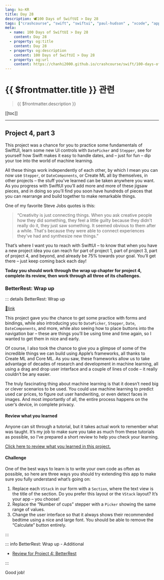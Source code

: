 ```yaml
---
lang: ko-KR
title: Day 28
description: 🕊️100 Days of SwiftUI > Day 28
tags: ["crashcourse", "swift", "swiftui", "paul-hudson" , "xcode", "appstore"]
meta:
  - name: 100 Days of SwiftUI > Day 28
    content: Day 28
  - property: og:title
    content: Day 28
  - property: og:description
    content: 100 Days of SwiftUI > Day 28
  - property: og:url
    content: https://chanhi2000.github.io/crashcourse/swift/100-days-of-swiftui/28.html
---
```


# {{ $frontmatter.title }} 관련

> {{ $frontmatter.description }}

[[toc]]

---

## Project 4, part 3

This project was a chance for you to practice some fundamentals of SwiftUI, learn some new UI controls with `DatePicker` and `Stepper`, see for yourself how Swift makes it easy to handle dates, and – just for fun – dip your toe into the world of machine learning.

All these things work independently of each other, by which I mean you can now use `Stepper`, or `DateComponents`, or Create ML all by themselves, in other projects – the stuff you’ve learned can be taken anywhere you want. As you progress with SwiftUI you’ll add more and more of these jigsaw pieces, and in doing so you’ll find you soon have hundreds of pieces that you can rearrange and build together to make remarkable things.

One of my favorite Steve Jobs quotes is this:

> “Creativity is just connecting things. When you ask creative people how they did something, they feel a little guilty because they didn't really do it, they just saw something. It seemed obvious to them after a while. That's because they were able to connect experiences they've had and synthesize new things.”

That’s where I want you to reach with SwiftUI – to know that when you have a new project idea you can reach for part of project 1, part of project 3, part of project 4, and beyond, and already be 75% towards your goal. You’ll get there – just keep coming back each day!

__Today you should work through the wrap up chapter for project 4, complete its review, then work through all three of its challenges.__

### BetterRest: Wrap up

::: details BetterRest: Wrap up

[📎link](https://www.hackingwithswift.com/books/ios-swiftui/betterrest-wrap-up)

This project gave you the chance to get some practice with forms and bindings, while also introducing you to `DatePicker`, `Stepper`, `Date`, `DateComponents`, and more, while also seeing how to place buttons into the navigation bar – these are things you’ll be using time and time again, so I wanted to get them in nice and early.

Of course, I also took the chance to give you a glimpse of some of the incredible things we can build using Apple’s frameworks, all thanks to Create ML and Core ML. As you saw, these frameworks allow us to take advantage of decades of research and development in machine learning, all using a drag and drop user interface and a couple of lines of code – it really couldn’t be any easier.

The truly fascinating thing about machine learning is that it doesn’t need big or clever scenarios to be used. You could use machine learning to predict used car prices, to figure out user handwriting, or even detect faces in images. And most importantly of all, the entire process happens on the user’s device, in complete privacy.

#### Review what you learned

Anyone can sit through a tutorial, but it takes actual work to remember what was taught. It’s my job to make sure you take as much from these tutorials as possible, so I’ve prepared a short review to help you check your learning.

[Click here to review what you learned in this project.][betterrest]

#### Challenge

One of the best ways to learn is to write your own code as often as possible, so here are three ways you should try extending this app to make sure you fully understand what’s going on:

1. Replace each `VStack` in our form with a `Section`, where the text view is the title of the section. Do you prefer this layout or the `VStack` layout? It’s your app – you choose!
2. Replace the “Number of cups” stepper with a `Picker` showing the same range of values.
3. Change the user interface so that it always shows their recommended bedtime using a nice and large font. You should be able to remove the “Calculate” button entirely.

:::

::: info BetterRest: Wrap up - Additional 

- [Review for Project 4: BetterRest][betterrest]

:::

Good job!

[betterrest]: https://www.hackingwithswift.com/review/ios-swiftui/betterrest